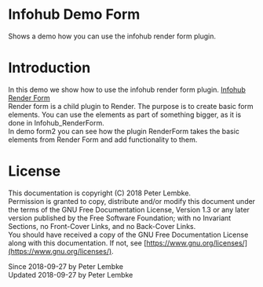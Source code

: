 # Infohub Demo Form
Shows a demo how you can use the infohub render form plugin.  

# Introduction
In this demo we show how to use the infohub render form plugin. [Infohub Render Form](plugin,infohub_render_form)  
Render form is a child plugin to Render. The purpose is to create basic form elements. You can use the elements as part of something bigger, as it is done in Infohub_RenderForm.  
In demo form2 you can see how the plugin RenderForm takes the basic elements from Render Form and add functionality to them.  

# License
This documentation is copyright (C) 2018 Peter Lembke.  
Permission is granted to copy, distribute and/or modify this document under the terms of the GNU Free Documentation License, Version 1.3 or any later version published by the Free Software Foundation; with no Invariant Sections, no Front-Cover Links, and no Back-Cover Links.  
You should have received a copy of the GNU Free Documentation License along with this documentation. If not, see [https://www.gnu.org/licenses/](https://www.gnu.org/licenses/).  

Since 2018-09-27 by Peter Lembke  
Updated 2018-09-27 by Peter Lembke  

